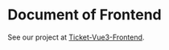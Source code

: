 # Document of Frontend

See our project at [Ticket-Vue3-Frontend](https://github.com/congfeng4/Ticket-Vue3-Frontend).


